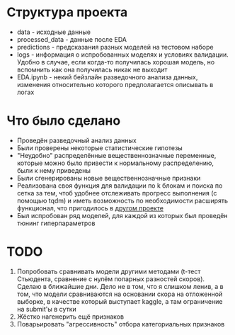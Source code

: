 # Структура проекта
- data - исходные данные
- processed_data - данные после EDA
- predictions - предсказания разных моделей на тестовом наборе
- logs - информация о испробованных моделях и условиях валидации. Удобно в случае, если когда-то получилась хорошая модель, но вспомнить как она получилась никак не выходит
- EDA.ipynb - некий бейзлайн разведочного анализа данных, изменения относительно которого предполагается описывать в логах

# Что было сделано

- Проведён разведочный анализ данных
- Были проверены некоторые статистические гипотезы
- "Неудобно" распределённые вещественнозначные переменные, которые можно было привести к нормальному распределению, были к нему приведены
- Были сгенерированы новые вещественнозначные признаки
- Реализована своя функция для валидации по k блокам и поиска по сетка за тем, чтоб удобнее отслеживать прогресс выполнения (с помощью tqdm) и иметь возможность по необходимости расширять функционал, что пригодилось в [другом проекте](https://github.com/ontoshenka/Notebooks/tree/master/TPS) 
- Был испробован ряд моделей, для каждой из которых был проведён тюнинг гиперпараметров

# TODO

1. Попробовать сравнивать модели другими методами (t-тест Стьюдента, сравнение с нулём попарных разностей скоров). Сделаю в ближайшие дни. Дело не в том, что я слишком ленив, а в том, что модели сравниваются на основании скора на отложенной выборке, в качестве который выступает kaggle, а там ограничение на submit'ы в сутки
2. Жёстко нагенерить ещё признаков 
3. Поварьировать "агрессивность" отбора категориальных признаков